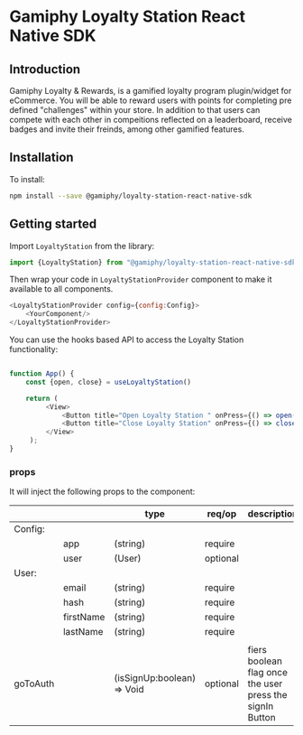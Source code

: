 # Gamiphy Loyalty Station React Native SDK


## Introduction

Gamiphy Loyalty & Rewards, is a gamified loyalty program plugin/widget for eCommerce. You will be able to reward users with points for completing pre defined "challenges" within your store. In addition to that users can compete with each other in compeitions reflected on a leaderboard, receive badges and invite their freinds, among other gamified features.
  
## Installation

To install:
```sh
npm install --save @gamiphy/loyalty-station-react-native-sdk
```  

## Getting started


Import  `LoyaltyStation`  from the library:

```javascript
import {LoyaltyStation} from "@gamiphy/loyalty-station-react-native-sdk"
```

Then wrap your code in  `LoyaltyStationProvider`  component to make it available to all components.

```javascript
<LoyaltyStationProvider config={config:Config}>  
    <YourComponent/>
</LoyaltyStationProvider>
```

You can use the hooks based API to access the Loyalty Station functionality: 

```javascript

function App() {
    const {open, close} = useLoyaltyStation()

    return (  
         <View>  
             <Button title="Open Loyalty Station " onPress={() => open()}/>  
             <Button title="Close Loyalty Station" onPress={() => close()}/>  
         </View>
     );
}
```


###  props

It will inject the following props to the component:

|  |   | type  | req/op  | description  |
|---|---|---|---|---|
| Config: 
|     | app  | (string)  |   require|
|     | user |  (User) | optional  |
| User: 
|     | email  |(string)   | require  |
|     | hash  | (string)  |  require  |
|     | firstName   |(string)   |require   |
|     | lastName  |(string)   |require   |
||  
|goToAuth| |(isSignUp:boolean) => Void| optional | fiers boolean flag once the user press the signIn Button


